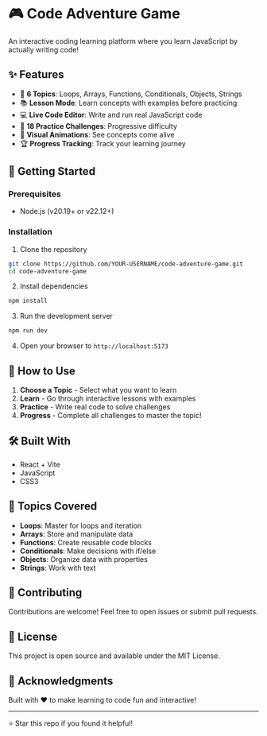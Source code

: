 # 🎮 Code Adventure Game

An interactive coding learning platform where you learn JavaScript by actually writing code!

## ✨ Features

- 🔁 **6 Topics**: Loops, Arrays, Functions, Conditionals, Objects, Strings
- 📚 **Lesson Mode**: Learn concepts with examples before practicing
- 💻 **Live Code Editor**: Write and run real JavaScript code
- 🎯 **18 Practice Challenges**: Progressive difficulty
- 🎨 **Visual Animations**: See concepts come alive
- 🏆 **Progress Tracking**: Track your learning journey

## 🚀 Getting Started

### Prerequisites
- Node.js (v20.19+ or v22.12+)

### Installation

1. Clone the repository
```bash
git clone https://github.com/YOUR-USERNAME/code-adventure-game.git
cd code-adventure-game
```

2. Install dependencies
```bash
npm install
```

3. Run the development server
```bash
npm run dev
```

4. Open your browser to `http://localhost:5173`

## 🎯 How to Use

1. **Choose a Topic** - Select what you want to learn
2. **Learn** - Go through interactive lessons with examples
3. **Practice** - Write real code to solve challenges
4. **Progress** - Complete all challenges to master the topic!

## 🛠️ Built With

- React + Vite
- JavaScript
- CSS3

## 📖 Topics Covered

- **Loops**: Master for loops and iteration
- **Arrays**: Store and manipulate data
- **Functions**: Create reusable code blocks
- **Conditionals**: Make decisions with if/else
- **Objects**: Organize data with properties
- **Strings**: Work with text

## 🤝 Contributing

Contributions are welcome! Feel free to open issues or submit pull requests.

## 📄 License

This project is open source and available under the MIT License.

## 🙏 Acknowledgments

Built with ❤️ to make learning to code fun and interactive!

---

⭐ Star this repo if you found it helpful!
